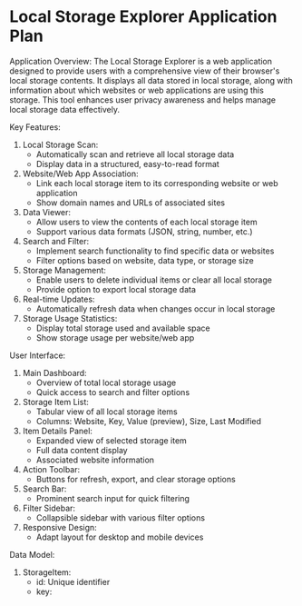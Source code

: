 # Local Storage Explorer Application Plan

Application Overview:
  The Local Storage Explorer is a web application designed to provide users with a comprehensive view of their browser's local storage contents. It displays all data stored in local storage, along with information about which websites or web applications are using this storage. This tool enhances user privacy awareness and helps manage local storage data effectively.

Key Features:
  1. Local Storage Scan:
     - Automatically scan and retrieve all local storage data
     - Display data in a structured, easy-to-read format
  2. Website/Web App Association:
     - Link each local storage item to its corresponding website or web application
     - Show domain names and URLs of associated sites
  3. Data Viewer:
     - Allow users to view the contents of each local storage item
     - Support various data formats (JSON, string, number, etc.)
  4. Search and Filter:
     - Implement search functionality to find specific data or websites
     - Filter options based on website, data type, or storage size
  5. Storage Management:
     - Enable users to delete individual items or clear all local storage
     - Provide option to export local storage data
  6. Real-time Updates:
     - Automatically refresh data when changes occur in local storage
  7. Storage Usage Statistics:
     - Display total storage used and available space
     - Show storage usage per website/web app

User Interface:
  1. Main Dashboard:
     - Overview of total local storage usage
     - Quick access to search and filter options
  2. Storage Item List:
     - Tabular view of all local storage items
     - Columns: Website, Key, Value (preview), Size, Last Modified
  3. Item Details Panel:
     - Expanded view of selected storage item
     - Full data content display
     - Associated website information
  4. Action Toolbar:
     - Buttons for refresh, export, and clear storage options
  5. Search Bar:
     - Prominent search input for quick filtering
  6. Filter Sidebar:
     - Collapsible sidebar with various filter options
  7. Responsive Design:
     - Adapt layout for desktop and mobile devices

Data Model:
  1. StorageItem:
     - id: Unique identifier
     - key: